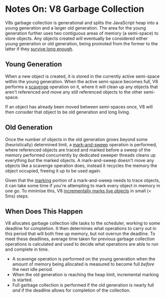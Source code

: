 # Notes On: V8 Garbage Collection

V8s garbage collection is generational and splits the JavaScript heap into a young generation and a larger old generation. The area for the young generation further uses two contiguous areas of memory (a semi-space) to store objects. Any objects created will eventually be considered either young generation or old generation, being promoted from the former to the latter if they [survive long enough](http://www.memorymanagement.org/glossary/g.html#term-generational-hypothesis).

## Young Generation

When a new object is created, it is stored in the currently active semi-space within the young generation. When the active semi-space becomes full, V8 performs a [scavenge](http://www.memorymanagement.org/glossary/c.html#term-copying-garbage-collection) operation on it, where it will clean up any objects that aren't referenced and move any still referenced objects to the other semi-space.

If an object has already been moved between semi-spaces once, V8 will then consider that object to be old generation and long living.

## Old Generation

Once the number of objects in the old generation grows beyond some (heuristically) determined limit, a [mark-and-sweep](http://www.memorymanagement.org/glossary/m.html#term-mark-sweep) operation is performed, where referenced objects are traced and marked before a sweep of the memory performed concurrently by dedicated sweeper threads cleans up everything *but* the marked objects. A mark-and-sweep doesn't move any objects like a scavenge operation does, instead it recycles the memory the object occupied, freeing it up to be used again.

Given that the [marking](http://www.memorymanagement.org/glossary/m.html#marking) portion of a mark-and-sweep needs to trace objects, it can take some time if you're attempting to mark every object in memory in one go. To minimise this, V8 [incrementally marks live objects](https://blog.chromium.org/2011/11/game-changer-for-interactive.html) in small (< 5ms) steps.

## When Does This Happen

V8 allocates garbage collection idle tasks to the scheduler, working to some deadline for completion. It then determines what operations to carry out in this period that will both free up memory, but not overrun the deadline. To meet these deadlines, average time taken for previous garbage collection operations is calculated and used to decide what operations are able to run and complete in time.

- A scavenge operation is performed on the young generation when the amount of memory being allocated is measured to become full *before* the next idle period.
- When the old generation is reaching the heap limit, incremental marking is started.
- Full garbage collection is performed if the old generation is nearly full *and* if the deadline allows for completion of the collection.

